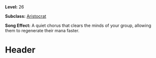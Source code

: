 <!-- TITLE: Song: Chorus Of Clarity -->
<!-- SUBTITLE:  -->

**Level:** 26

**Subclass:** [Aristocrat](aristrocrat)

**Song Effect:** A quiet chorus that clears the minds of your group, allowing them to regenerate their mana faster.

# Header